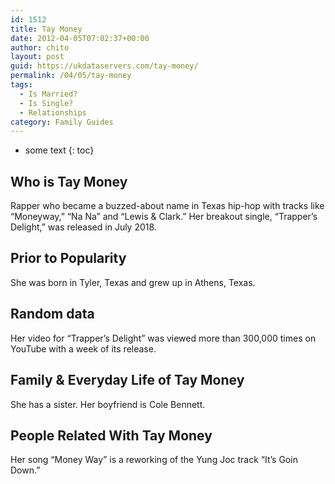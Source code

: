 ```yaml
---
id: 1512
title: Tay Money
date: 2012-04-05T07:02:37+00:00
author: chito
layout: post
guid: https://ukdataservers.com/tay-money/
permalink: /04/05/tay-money
tags:
  - Is Married?
  - Is Single?
  - Relationships
category: Family Guides
---
```


* some text
{: toc}
          
          
## Who is  Tay Money
                  
                  
                  
Rapper who became a buzzed-about name in Texas hip-hop with tracks like &#8220;Moneyway,&#8221; &#8220;Na Na&#8221; and &#8220;Lewis & Clark.&#8221; Her breakout single, &#8220;Trapper&#8217;s Delight,&#8221; was released in July 2018.
                  
                
                
                
## Prior to Popularity 
                  
                  
                  
She was born in Tyler, Texas and grew up in Athens, Texas.
                  
                
                
                
## Random data 
                  
                  
                  
Her video for &#8220;Trapper&#8217;s Delight&#8221; was viewed more than 300,000 times on YouTube with a week of its release. 
                  
                
                
                
## Family & Everyday Life of Tay Money
                  
                  
                  
She has a sister. Her boyfriend is Cole Bennett.
                  
                
                
                
## People Related With  Tay Money
                  
                  
                  
Her song &#8220;Money Way&#8221; is a reworking of the Yung Joc track &#8220;It&#8217;s Goin Down.&#8221; 
                  
                
              
            
          
          
          
    
    
  
